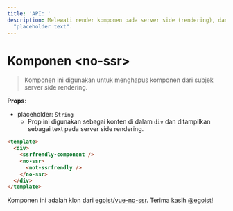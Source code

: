 ```yaml
---
title: 'API: '
description: Melewati render komponen pada server side (rendering), dan menampilkan
  "placeholder text".
---
```


# Komponen &lt;no-ssr&gt;

> Komponen ini digunakan untuk menghapus komponen dari subjek server side rendering.

**Props**:

- placeholder: `String`
    - Prop ini digunakan  sebagai konten di dalam `div` dan ditampilkan sebagai text pada server side rendering.

```html
<template>
  <div>
    <ssrfrendly-component />
    <no-ssr>
      <not-ssrfrendly />
    </no-ssr>
  </div>
</template>
```

Komponen ini adalah klon dari [egoist/vue-no-ssr](https://github.com/egoist/vue-no-ssr).
Terima kasih [@egoist](https://github.com/egoist)!
